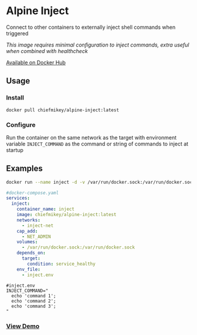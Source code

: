 # **Alpine Inject**

Connect to other containers to externally inject shell commands when triggered

_This image requires minimal configuration to inject commands, extra useful when
combined with healthcheck_

[Available on Docker Hub](https://hub.docker.com/r/chiefmikey/alpine-inject)

## Usage

### Install

```shell
docker pull chiefmikey/alpine-inject:latest
```

### Configure

Run the container on the same network as the target with environment variable
`INJECT_COMMAND` as the command or string of commands to inject at startup

## Examples

```sh
docker run --name inject -d -v /var/run/docker.sock:/var/run/docker.sock --cap-add NET_ADMIN--network=inject-net --env-file inject.env chiefmikey/alpine-inject:latest`
```

```yaml
#docker-compose.yaml
services:
  inject:
    container_name: inject
    image: chiefmikey/alpine-inject:latest
    networks:
      - inject-net
    cap_add:
      - NET_ADMIN
    volumes:
      - /var/run/docker.sock:/var/run/docker.sock
    depends_on:
      target:
        condition: service_healthy
    env_file:
      - inject.env
```

```env
#inject.env
INJECT_COMMAND="
  echo 'command 1';
  echo 'command 2';
  echo 'command 3';
"
```

### [View Demo](https://github.com/chiefmikey/docker-images/tree/main/alpine-inject/demo)
